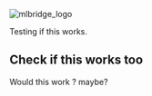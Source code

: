 ![mlbridge_logo](https://github.com/mlbridge/mlbridge.github.io/blob/master/readme-assets/ML_Bridge_Logo.png)

Testing if this works. 

## Check if this works too

Would this work ? maybe?
